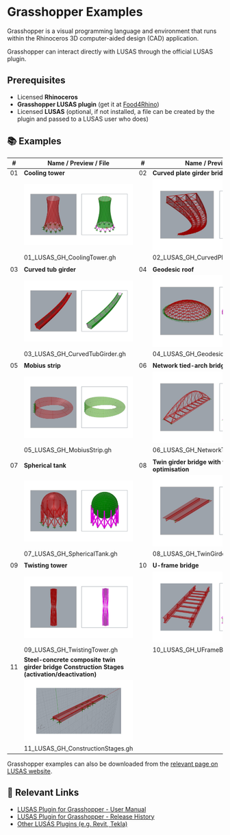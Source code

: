 # Grasshopper Examples

Grasshopper is a visual programming language and environment that runs within the Rhinoceros 3D computer-aided design (CAD) application.

Grasshopper can interact directly with LUSAS through the official LUSAS plugin.

## Prerequisites

- Licensed **Rhinoceros**
- **Grasshopper LUSAS plugin** (get it at [Food4Rhino](https://www.food4rhino.com/en/app/lusasgrasshopper))
- Licensed **LUSAS** (optional, if not installed, a file can be created by the plugin and passed to a LUSAS user who does)

## 📚 Examples

| #  | Name / Preview / File          | #  | Name / Preview / File |
| -- | ------------------------------ | -- | --------------------- |
| 01 | **Cooling tower**              | 02 | **Curved plate girder bridge** |
|    | <img src="./_img/01_LUSAS_GH_cooling_tower.jpg" alt="drawing" width="400"/> | | <img src="./_img/02_LUSAS_GH_curved_girder.jpg" alt="drawing" width="400"/> |
|    | 01_LUSAS_GH_CoolingTower.gh    |    | 02_LUSAS_GH_CurvedPlateGirderBridge.gh |
|    |
| 03 | **Curved tub girder**          | 04 | **Geodesic roof** |
|    | <img src="./_img/03_LUSAS_GH_curved_tub_girder.jpg" alt="drawing" width="400"/> | | <img src="./_img/04_LUSAS_GH_geodesic-dome.jpg" alt="drawing" width="400"/> |
|    | 03_LUSAS_GH_CurvedTubGirder.gh |    | 04_LUSAS_GH_GeodesicRoof.gh |
|    |
| 05 | **Mobius strip**               | 06 | **Network tied-arch bridge** |
|    | <img src="./_img/05_LUSAS_GH_mobius_strip.jpg" alt="drawing" width="400"/> | | <img src="./_img/06_LUSAS_GH_tied_arch.jpg" alt="drawing" width="400"/> |
|    | 05_LUSAS_GH_MobiusStrip.gh     |    | 06_LUSAS_GH_NetworkTiedArchBridge.gh |
|    |
| 07 | **Spherical tank**             | 08 | **Twin girder bridge with vehicle load optimisation** |
|    | <img src="./_img/07_LUSAS_GH_spherical_tank.jpg" alt="drawing" width="400"/> | | <img src="./_img/08_LUSAS_GH_twin_girder_vlo.jpg" alt="drawing" width="400"/> |
|    | 07_LUSAS_GH_SphericalTank.gh   |    | 08_LUSAS_GH_TwinGirderBridgeWithVLO.gh |
|    |
| 09 | **Twisting tower**             | 10 | **U-frame bridge** |
|    | <img src="./_img/09_LUSAS_GH_twisting_tower.jpg" alt="drawing" width="400"/> | | <img src="./_img/10_LUSAS_GH_uframe_bridge.jpg" alt="drawing" width="400"/> |
|    | 09_LUSAS_GH_TwistingTower.gh   |    | 10_LUSAS_GH_UFrameBridge.gh |
| 11 | **Steel-concrete composite twin girder bridge Construction Stages (activation/deactivation)** |  |  |
|    | <img src="./_img/11_LUSAS_GH_construction_stages.jpg" alt="drawing" width="400"/> | | |
|    | 11_LUSAS_GH_ConstructionStages.gh | | |

Grasshopper examples can also be downloaded from the [relevant page on LUSAS website](https://www.lusas.com/products/external_plugins/grasshopper/index.html).

## 🔗 Relevant Links

- [LUSAS Plugin for Grasshopper - User Manual](https://www.lusas.com/user_area/documentation/grasshopper/LUSAS_plugin_for_Grasshopper.pdf)
- [LUSAS Plugin for Grasshopper - Release History](https://www.lusas.com/products/external_plugins/grasshopper/release_history.html)
- [Other LUSAS Plugins (e.g. Revit, Tekla)](https://www.lusas.com/products/external_plugins/index.html)
